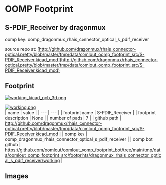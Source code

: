 # OOMP Footprint  
## S-PDIF_Receiver  by dragonmux  
  
oomp key: oomp_dragonmux_rhais_connector_optical_s_pdif_receiver  
  
source repo at: [http://github.com/dragonmux/rhais_connector-optical.pretty/blob/master/tmp/data/oomlout_oomp_footprint_src/S-PDIF_Receiver.kicad_mod](http://github.com/dragonmux/rhais_connector-optical.pretty/blob/master/tmp/data/oomlout_oomp_footprint_src/S-PDIF_Receiver.kicad_mod)  
## Footprint  
  
[![working_kicad_pcb_3d.png](working_kicad_pcb_3d_600.png)](working_kicad_pcb_3d.png)  
  
[![working.png](working_600.png)](working.png)  
| name | value | 
| --- | --- | 
| footprint name | S-PDIF_Receiver | 
| footprint description | None | 
| number of pads | 7 | 
| github path | http://github.com/dragonmux/rhais_connector-optical.pretty/blob/master/tmp/data/oomlout_oomp_footprint_src/S-PDIF_Receiver.kicad_mod | 
| oomp key | oomp_dragonmux_rhais_connector_optical_s_pdif_receiver | 
| oomp bot github | https://github.com/oomlout/oomlout_oomp_footprint_bot/tree/main/tmp/data/oomlout_oomp_footprint_src/footprints/dragonmux_rhais_connector_optical_s_pdif_receiver/working | 
## Images  
